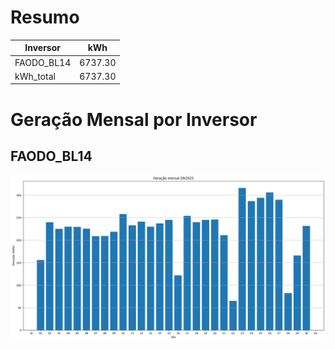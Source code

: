 # Resumo
| Inversor | kWh    |
| -------- | ------ |
| FAODO_BL14       | 6737.30 |
| kWh_total       | 6737.30 |
# Geração Mensal por Inversor
## FAODO_BL14
![My Image](plots/FAODO_BL14.png)
